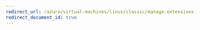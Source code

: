 ```yaml
---
redirect_url: /azure/virtual-machines/linux/classic/manage-extensions
redirect_document_id: true
---
```

